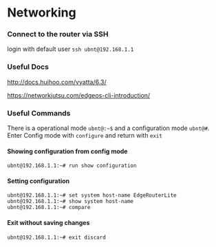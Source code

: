 # Networking

### Connect to the router via SSH
login with default user `ssh ubnt@192.168.1.1`

### Useful Docs
http://docs.huihoo.com/vyatta/6.3/

https://networkjutsu.com/edgeos-cli-introduction/

### Useful Commands
There is a operational mode `ubnt@:~$` and a configuration mode `ubnt@#`. Enter Config mode with `configure` and return with `exit`

#### Showing configuration from config mode
```
ubnt@192.168.1.1:~# run show configuration
```

#### Setting configuration
```
ubnt@192.168.1.1:~# set system host-name EdgeRouterLite
ubnt@192.168.1.1:~# show system host-name
ubnt@192.168.1.1:~# compare
```

#### Exit without saving changes
```
ubnt@192.168.1.1:~# exit discard
```
